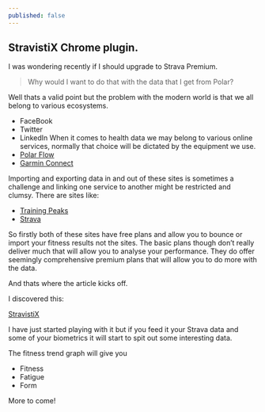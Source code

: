 ```yaml
---
published: false
---
```


## StravistiX Chrome plugin.

I was wondering recently if I should upgrade to Strava Premium.
> Why would I want to do that with the data that I get from Polar?

Well thats a valid point but the problem with the modern world is that we all belong to various ecosystems.
- FaceBook
- Twitter
- LinkedIn
When it comes to health data we may belong to various online services, normally that choice will be dictated by the equipment we use.
- [Polar Flow](https://flow.polar.com)
- [Garmin Connect](https://connect.garmin.com/)


Importing and exporting data in and out of these sites is sometimes a challenge and linking one service to another might be restricted and clumsy.
There are sites like:
- [Training Peaks](https://www.trainingpeaks.com)
-  [Strava](https://www.strava.com)

So firstly both of these sites have free plans and allow you to bounce or import your fitness results not the sites. The basic plans though don’t really deliver much that will allow you to analyse your performance.
They do offer seemingly comprehensive premium plans that will allow you to do more with the data.

And thats where the article kicks off.

I discovered this:

[StravistiX](%20https://chrome.google.com/webstore/detail/stravistix-for-strava/dhiaggccakkgdfcadnklkbljcgicpckn?utm_source=gmail)

I have just started playing with it but if you feed it your Strava data and some of your biometrics it will start to spit out some interesting data.

The fitness trend graph will give you

- Fitness
- Fatigue
- Form


More to come!

